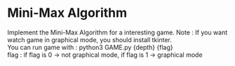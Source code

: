 # Mini-Max Algorithm
Implement the Mini-Max Algorithm for a interesting game.
Note : If you want watch game in graphical mode, you should install tkinter.<br />
You can run game with : python3 GAME.py {depth} {flag} <br />
flag : if flag is 0 -> not graphical mode, if flag is 1 -> graphical mode
